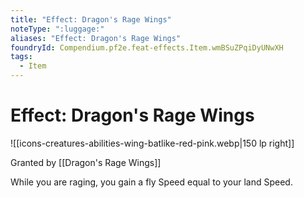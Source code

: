 ```yaml
---
title: "Effect: Dragon's Rage Wings"
noteType: ":luggage:"
aliases: "Effect: Dragon's Rage Wings"
foundryId: Compendium.pf2e.feat-effects.Item.wmBSuZPqiDyUNwXH
tags:
  - Item
---
```


# Effect: Dragon's Rage Wings
![[icons-creatures-abilities-wing-batlike-red-pink.webp|150 lp right]]

Granted by [[Dragon's Rage Wings]]

While you are raging, you gain a fly Speed equal to your land Speed.
